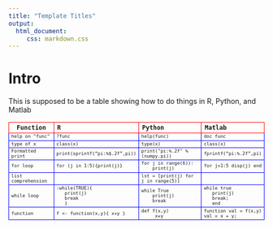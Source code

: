 ```yaml
---
title: "Template Titles"
output: 
  html_document:
     css: markdown.css
---
```


# Intro
This is supposed to be a table showing how to do things in R, Python, and Matlab

<style
  type="text/css">

table th {
   border: 1px solid red;
   font-family:monospace;
   font-size:12px;
}

table td {
   border: 1px solid blue;
   font-family:monospace;
   font-size:9px;
}

</style>


|Function	| R | 	Python |	Matlab |
| --------- |:---|:---------|:-----|
|help on "func" | ?func | help(func) | doc func |
|type of x |class(x) | type(x) | class(x) |
|Formatted print | print(sprintf(“pi:%$.2f”,pi))| print("pi:%.2f" % (numpy.pi)) | fprintf(“pi:%.2f”,pi)|
|for loop |for (j in 1:5){print(j)} |  for j in range(6)):<br>&nbsp;&nbsp;&nbsp;&nbsp;print(j) | for j=1:5 disp(j) end|
| list comprehension||  lst = [print(j) for j in range(5)] | |
| while loop |:while(TRUE){<br>&nbsp;&nbsp; print(j)<br>&nbsp;&nbsp;  break<br>&nbsp;&nbsp;  } |  while True<br>&nbsp;&nbsp;&nbsp;&nbsp;print(j)<br>&nbsp;&nbsp;&nbsp;&nbsp;break | while true<br>&nbsp;&nbsp; print(j)<br>&nbsp;&nbsp;  break;<br>&nbsp;&nbsp; end|
|function |	f <- function(x,y){ x+y }	 | def f(x,y)<br>&nbsp;&nbsp;&nbsp;&nbsp; x+y | function val = f(x,y)<br>val = x + y;|


   


